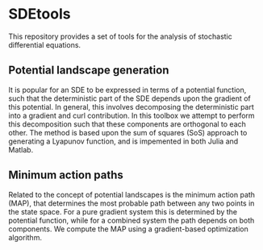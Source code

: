 # SDEtools

This repository provides a set of tools for the analysis of stochastic differential equations.

## Potential landscape generation
It is popular for an SDE to be expressed in terms of a potential function, such that the deterministic part of the SDE depends upon the gradient of this potential. In general, this involves decomposing the deterministic part into a gradient and curl contribution. In this toolbox we attempt to perform this decomposition such that these components are orthogonal to each other. The method is based upon the sum of squares (SoS) approach to generating a Lyapunov function, and is impemented in both Julia and Matlab.

## Minimum action paths
Related to the concept of potential landscapes is the minimum action path (MAP), that determines the most probable path between any two points in the state space. For a pure gradient system this is determined by the potential function, while for a combined system the path depends on both components. We compute the MAP using a gradient-based optimization algorithm.
